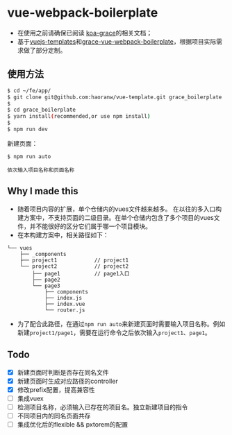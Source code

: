 # vue-webpack-boilerplate

- 在使用之前请确保已阅读 [koa-grace](https://github.com/xiongwilee/koa-grace)的相关文档；
- 基于[vuejs-templates](https://github.com/vuejs-templates/webpack)和[grace-vue-webpack-boilerplate](https://github.com/Thunf/grace-vue-webpack-boilerplate)，根据项目实际需求做了部分定制。

## 使用方法

``` bash
$ cd ~/fe/app/
$ git clone git@github.com:haoranw/vue-template.git grace_boilerplate
$
$ cd grace_boilerplate
$ yarn install(recommended,or use npm install)
$
$ npm run dev

```
新建页面：
```
$ npm run auto

依次输入项目名称和页面名称
```

## Why I made this
- 随着项目内容的扩展，单个仓储内的vues文件越来越多。
在以往的多入口构建方案中，不支持页面的二级目录。在单个仓储内包含了多个项目的vues文件，并不能很好的区分它们属于哪一个项目模块。
- 在本构建方案中，相关路径如下：
```
└── vues               
    ├── _components     
    ├── project1            // project1
    └── project2            // project2
        ├── page1           // page1入口
        ├── page2
        └── page3
            ├── components
            ├── index.js
            ├── index.vue
            └── router.js
```
- 为了配合此路径，在通过`npm run auto`来新建页面时需要输入项目名称。例如新建`project1/page1`，需要在运行命令之后依次输入`project1`、`page1`。


## Todo
- [x] 新建页面时判断是否存在同名文件
- [x] 新建页面时生成对应路径的controller
- [x] 修改prefix配置，提高兼容性
- [ ] 集成vuex
- [ ] 检测项目名称，必须输入已存在的项目名。独立新建项目的指令
- [ ] 不同项目内的同名页面共存
- [ ] 集成优化后的flexible && pxtorem的配置
